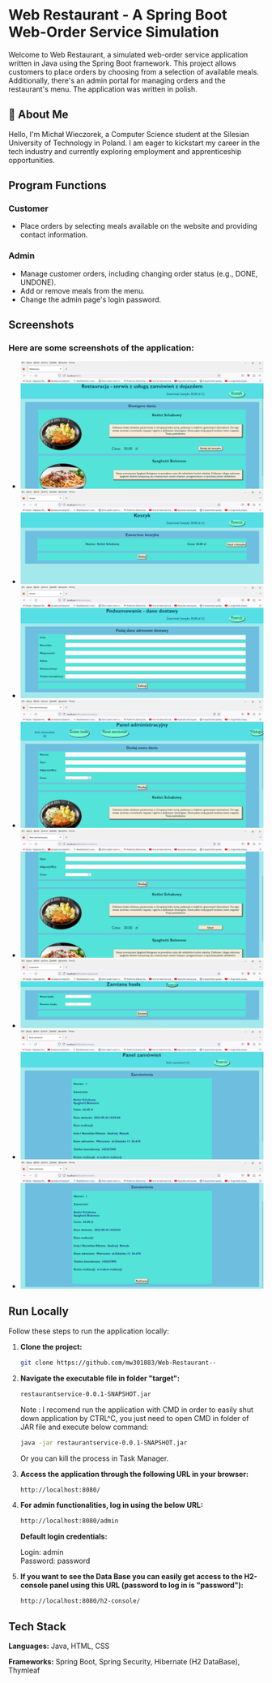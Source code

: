 # Web Restaurant - A Spring Boot Web-Order Service Simulation

Welcome to Web Restaurant, a simulated web-order service application written in Java using the Spring Boot framework. This project allows customers to place orders by choosing from a selection of available meals. Additionally, there's an admin portal for managing orders and the restaurant's menu. The application was written in polish.

## 🚀 About Me

Hello, I'm Michał Wieczorek, a Computer Science student at the Silesian University of Technology in Poland. I am eager to kickstart my career in the tech industry and currently exploring employment and apprenticeship opportunities.

## Program Functions

### Customer
- Place orders by selecting meals available on the website and providing contact information.

### Admin
- Manage customer orders, including changing order status (e.g., DONE, UNDONE).
- Add or remove meals from the menu.
- Change the admin page's login password.

## Screenshots

### Here are some screenshots of the application:
- ![Screen1](Screens/Screen1.png)
- ![Screen2](Screens/Screen2.png)
- ![Screen3](Screens/Screen3.png)
- ![Screen4](Screens/Screen4.png)
- ![Screen5](Screens/Screen5.png)
- ![Screen6](Screens/Screen6.png)
- ![Screen7](Screens/Screen7.png)
- ![Screen8](Screens/Screen8.png)

## Run Locally

Follow these steps to run the application locally:

1. **Clone the project:**
   ```bash
   git clone https://github.com/mw301883/Web-Restaurant--
   ```
2. **Navigate the executable file in folder "target":**
   ```bash
   restaurantservice-0.0.1-SNAPSHOT.jar
   ```
   Note : I recomend run the application with CMD in order to easily shut down application by CTRL^C, you just need to open CMD in folder of JAR file and execute below command:
   ```bash
   java -jar restaurantservice-0.0.1-SNAPSHOT.jar
   ```
   Or you can kill the process in Task Manager.  

4. **Access the application through the following URL in your browser:**
   ```bash
   http://localhost:8080/
   ```
5. **For admin functionalities, log in using the below URL:**
   ```bash
   http://localhost:8080/admin
   ```
   **Default login credentials:**

    Login: admin  
    Password: password
6. **If you want to see the Data Base you can easily get access to the H2-console panel using this URL (password to log in is "password"):**
   ```bash
   http://localhost:8080/h2-console/
   ```
## Tech Stack

**Languages:** Java, HTML, CSS

**Frameworks:** Spring Boot, Spring Security, Hibernate (H2 DataBase), Thymleaf
